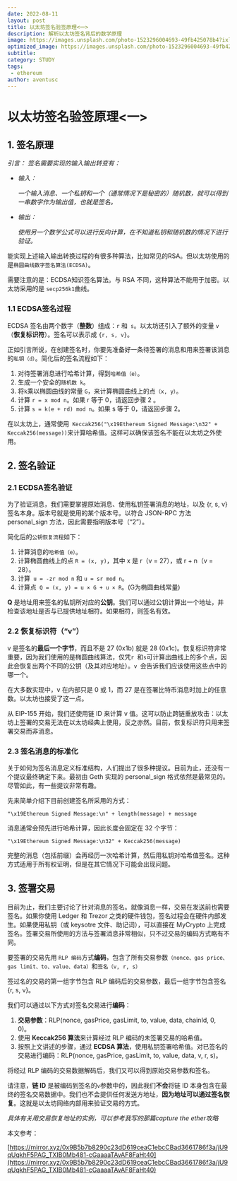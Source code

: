 ```yaml
---
date: 2022-08-11
layout: post
title: 以太坊签名验签原理<一>
description: 解析以太坊签名背后的数学原理
image: https://images.unsplash.com/photo-1523296004693-49fb425078b4?ixlib=rb-0.3.5&q=80&fm=jpg&crop=entropy&cs=tinysrgb&w=1080&fit=max&ixid=eyJhcHBfaWQiOjcwOTV9&s=9c830e7f29e234f61b2acc67301fb10e
optimized_image: https://images.unsplash.com/photo-1523296004693-49fb425078b4?ixlib=rb-0.3.5&q=80&fm=jpg&crop=entropy&cs=tinysrgb&w=1080&fit=max&ixid=eyJhcHBfaWQiOjcwOTV9&s=9c830e7f29e234f61b2acc67301fb10e
subtitle: 
category: STUDY
tags:
 - ethereum
author: aventusc
---
```

# 以太坊签名验签原理<一>
## 1. 签名原理
*引言：*
*签名需要实现的输入输出转变有：*
- *输入：*

  *一个输入消息、一个私钥和一个（通常情况下是秘密的）随机数，就可以得到一串数字作为输出值，也就是签名。*

- *输出：*

  *使用另一个数学公式可以进行反向计算，在不知道私钥和随机数的情况下进行验证。*

能实现上述输入输出转换过程的有很多种算法，比如常见的RSA。但以太坊使用的是`椭圆曲线数字签名算法(ECDSA)`。

需要注意的是：ECDSA知识签名算法。与 RSA  不同，这种算法不能用于加密。以太坊采用的是 `secp256k1`曲线。

### 1.1 ECDSA签名过程

ECDSA 签名由两个数字（**整数**）组成：`r` 和` s`。以太坊还引入了额外的变量 `v`（**恢复标识符**）。签名可以表示成 `{r, s, v}`。

正如引言所说，在创建签名时，你要先准备好一条待签署的消息和用来签署该消息的`私钥（d）`。简化后的签名流程如下：

1. 对待签署消息进行哈希计算，得到`哈希值（e）`。
2. 生成一个安全的`随机数 k`。
3. 将` k `乘以椭圆曲线的常量 `G`，来计算椭圆曲线上的点`（x, y）`。
4. 计算 `r = x mod n`。如果 r 等于 0，请返回步骤 2 。
5. 计算 `s = k(e + rd) mod n`。如果 s 等于 0，请返回步骤 2。

在以太坊上，通常使用` Keccak256("\x19Ethereum Signed Message:\n32" + Keccak256(message))`来计算哈希值。这样可以确保该签名不能在以太坊之外使用。

## 2. 签名验证

### 2.1 ECDSA签名验证

为了验证消息，我们需要掌握原始消息、使用私钥签署消息的地址，以及 {r, s, v} 签名本身。版本号就是使用的某个版本号。以符合 JSON-RPC 方法personal_sign 方法，因此需要指明版本号（“2”）。

简化后的`公钥恢复流程`如下：

1. 计算消息的`哈希值（e）`。
2. 计算椭圆曲线上的点 `R = (x, y)`，其中 x 是 r（v = 27），或 r + n（v = 28）。
3. 计算` u = -zr mod n` 和 `u = sr mod n`。
4. 计算点` Q = (x, y) = u × G + u × R`。(G为椭圆曲线常量)

**Q** 是地址用来签名的私钥所对应的**公钥**。我们可以通过公钥计算出一个地址，并检查该地址是否与已提供地址相符。如果相符，则签名有效。

### 2.2 恢复标识符（“v”）

v 是签名的**最后一个字节**，而且不是 27 (0x1b) 就是 28 (0x1c)。恢复标识符非常重要，因为我们使用的是椭圆曲线算法，仅凭`r `和` s `可计算出曲线上的多个点，因此会恢复出两个不同的公钥（及其对应地址）。`v `会告诉我们应该使用这些点中的哪一个。

在大多数实现中，v 在内部只是 0 或 1，而 27 是在签署比特币消息时加上的任意数。以太坊也接受了这一点。

从 EIP-155 开始，我们还使用链 ID 来计算 v 值。这可以防止跨链重放攻击：以太坊上签署的交易无法在以太坊经典上使用，反之亦然。目前，恢复标识符只用来签署交易而非消息。

### 2.3 签名消息的标准化

关于如何为签名消息定义标准结构，人们提出了很多种提议。目前为止，还没有一个提议最终确定下来。最初由 Geth 实现的 personal_sign 格式依然是最常见的。尽管如此，有一些提议非常有趣。

先来简单介绍下目前创建签名所采用的方式：

```
"\x19Ethereum Signed Message:\n" + length(message) + message
```

消息通常会预先进行哈希计算，因此长度会固定在 32 个字节：

```
"\x19Ethereum Signed Message:\n32" + Keccak256(message)
```

完整的消息（包括前缀）会再经历一次哈希计算，然后用私钥对哈希值签名。这种方式适用于所有权证明，但是在其它情况下可能会出现问题。

## 3. 签署交易

目前为止，我们主要讨论了针对消息的签名。就像消息一样，交易在发送前也需要签名。如果你使用 Ledger 和 Trezor 之类的硬件钱包，签名过程会在硬件内部发生。如果使用私钥（或 keysotre 文件、助记词），可以直接在 MyCrypto 上完成签名。签署交易所使用的方法与签署消息非常相似，只不过交易的编码方式略有不同。

要签署的交易先用 `RLP 编码`方式**编码**，包含了所有交易参数`（nonce、gas price、gas limit、to、value、data）`和`签名（v, r, s）`

签过名的交易的第一组字节包含 RLP 编码后的交易参数，最后一组字节包含签名 {r, s, v}。

我们可以通过以下方式对签名交易进行**编码**：

1. **交易参数**：RLP(nonce, gasPrice, gasLimit, to, value, data, chainId, 0, 0)。
2. 使用 **Keccak256 算法**来计算经过 RLP 编码的未签署交易的哈希值。
3. 按照上文讲述的步骤，通过 **ECDSA 算法**，使用私钥签署哈希值。对已签名的交易进行编码：RLP(nonce, gasPrice, gasLimit, to, value, data, v, r, s)。

将经过 RLP 编码的交易数据解码后，我们又可以得到原始交易参数和签名。

请注意，**链 ID** 是被编码到签名的` v `参数中的，因此我们**不会**将链 ID 本身包含在最终的签名交易数据中。我们也不会提供任何发送方地址，**因为地址可以通过签名恢复**。这就是以太坊网络内部用来验证交易的方式。

*具体有关用交易恢复地址的实例，可以参考我写的那篇capture the ether攻略*



本文参考：

[https://mirror.xyz/0x9B5b7b8290c23dD619ceaC1ebcCBad3661786f3a/jU9qUqkhF5PAG_TXIB0Mb481-cGaaaaTAvAF8FaHt40](https://mirror.xyz/0x9B5b7b8290c23dD619ceaC1ebcCBad3661786f3a/jU9qUqkhF5PAG_TXIB0Mb481-cGaaaaTAvAF8FaHt40)





